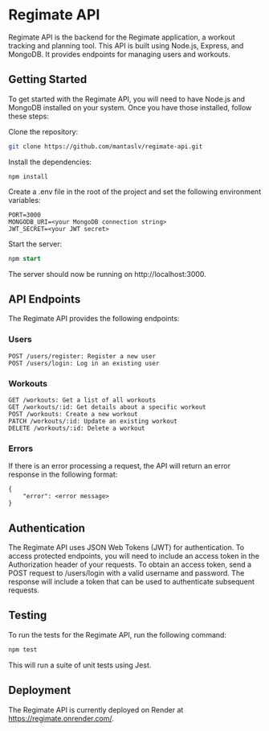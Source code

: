 # Regimate API

Regimate API is the backend for the Regimate application, a workout tracking and planning tool. This API is built using Node.js, Express, and MongoDB. It provides endpoints for managing users and workouts.

## Getting Started

To get started with the Regimate API, you will need to have Node.js and MongoDB installed on your system. Once you have those installed, follow these steps:

Clone the repository:

```bash
git clone https://github.com/mantaslv/regimate-api.git
```

Install the dependencies:

```
npm install
```

Create a .env file in the root of the project and set the following environment variables:

```
PORT=3000
MONGODB_URI=<your MongoDB connection string>
JWT_SECRET=<your JWT secret>
```

Start the server:

```sql
npm start
```

The server should now be running on http://localhost:3000.

## API Endpoints

The Regimate API provides the following endpoints:

### Users

    POST /users/register: Register a new user
    POST /users/login: Log in an existing user

### Workouts

    GET /workouts: Get a list of all workouts
    GET /workouts/:id: Get details about a specific workout
    POST /workouts: Create a new workout
    PATCH /workouts/:id: Update an existing workout
    DELETE /workouts/:id: Delete a workout

### Errors

If there is an error processing a request, the API will return an error response in the following format:


```
{
    "error": <error message>
}
```

## Authentication

The Regimate API uses JSON Web Tokens (JWT) for authentication. To access protected endpoints, you will need to include an access token in the Authorization header of your requests. To obtain an access token, send a POST request to /users/login with a valid username and password. The response will include a token that can be used to authenticate subsequent requests.

## Testing

To run the tests for the Regimate API, run the following command:

```bash
npm test
```

This will run a suite of unit tests using Jest.

## Deployment

The Regimate API is currently deployed on Render at https://regimate.onrender.com/.

